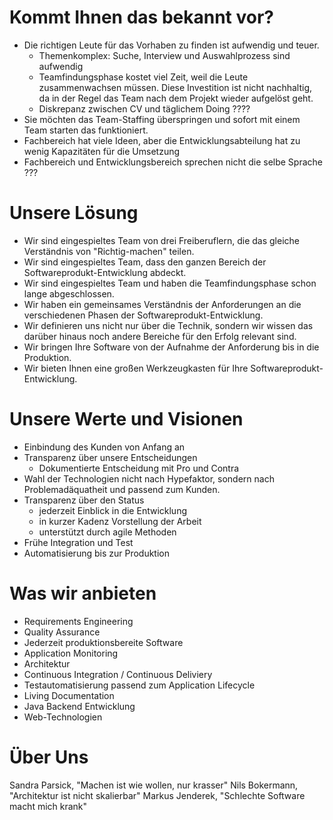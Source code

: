 # Kommt Ihnen das bekannt vor?
* Die richtigen Leute für das Vorhaben zu finden ist aufwendig und teuer.
  - Themenkomplex: Suche, Interview und Auswahlprozess sind aufwendig
  - Teamfindungsphase kostet viel Zeit, weil die Leute zusammenwachsen müssen. Diese Investition ist nicht nachhaltig, da in der Regel das Team nach dem Projekt wieder aufgelöst geht.
  - Diskrepanz zwischen CV und täglichem Doing  ????
* Sie möchten das Team-Staffing überspringen und sofort mit einem Team starten das funktioniert.
* Fachbereich hat viele Ideen, aber die Entwicklungsabteilung hat zu wenig Kapazitäten für die Umsetzung
* Fachbereich und Entwicklungsbereich sprechen nicht die selbe Sprache ???

# Unsere Lösung
* Wir sind eingespieltes Team von drei Freiberuflern, die das gleiche Verständnis von "Richtig-machen" teilen.
* Wir sind eingespieltes Team, dass den ganzen Bereich der Softwareprodukt-Entwicklung abdeckt.
* Wir sind eingespieltes Team und haben die Teamfindungsphase schon lange abgeschlossen.
* Wir haben ein gemeinsames Verständnis der Anforderungen an die verschiedenen Phasen der Softwareprodukt-Entwicklung.
* Wir definieren uns nicht nur über die Technik, sondern wir wissen das darüber hinaus noch andere Bereiche für den Erfolg relevant sind.
* Wir bringen Ihre Software von der Aufnahme der Anforderung bis in die Produktion.
* Wir bieten Ihnen eine großen Werkzeugkasten für Ihre Softwareprodukt-Entwicklung.


# Unsere Werte und Visionen
* Einbindung des Kunden von Anfang an
* Transparenz über unsere Entscheidungen
  - Dokumentierte Entscheidung mit Pro und Contra
* Wahl der Technologien nicht nach Hypefaktor, sondern nach Problemadäquatheit und passend zum Kunden.
* Transparenz über den Status
  - jederzeit Einblick in die Entwicklung
  - in kurzer Kadenz Vorstellung der Arbeit
  - unterstützt durch agile Methoden
* Frühe Integration und Test
* Automatisierung bis zur Produktion

# Was wir anbieten
* Requirements Engineering
* Quality Assurance
* Jederzeit produktionsbereite Software
* Application Monitoring
* Architektur
* Continuous Integration / Continuous Deliviery
* Testautomatisierung passend zum Application Lifecycle
* Living Documentation
* Java Backend Entwicklung
* Web-Technologien

# Über Uns
Sandra Parsick, "Machen ist wie wollen, nur krasser"
Nils Bokermann, "Architektur ist nicht skalierbar"
Markus Jenderek, "Schlechte Software macht mich krank"
